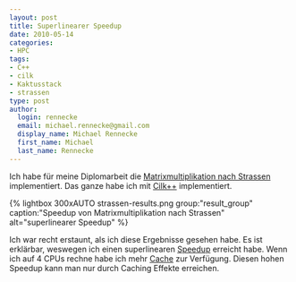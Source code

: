```yaml
---
layout: post
title: Superlinearer Speedup
date: 2010-05-14
categories:
- HPC
tags:
- C++
- cilk
- Kaktusstack
- strassen
type: post
author:
  login: rennecke
  email: michael.rennecke@gmail.com
  display_name: Michael Rennecke
  first_name: Michael
  last_name: Rennecke
---
```

Ich habe für meine Diplomarbeit die [Matrixmultiplikation nach Strassen] implementiert. Das ganze habe ich mit
[Cilk++] implementiert.


{% lightbox 300xAUTO strassen-results.png group:"result_group" caption:"Speedup von Matrixmultiplikation nach Strassen" alt="superlinearer Speedup" %}


Ich war recht erstaunt, als ich diese Ergebnisse gesehen habe. Es ist erklärbar, weswegen ich einen superlinearen
[Speedup] erreicht habe. Wenn ich auf 4 CPUs rechne habe ich mehr [Cache] zur Verfügung. Diesen hohen
Speedup kann man nur durch Caching Effekte erreichen.


[Matrixmultiplikation nach Strassen]: http://de.wikipedia.org/wiki/Strassen-Algorithmus
[Cilk++]: http://en.wikipedia.org/wiki/Cilk
[Speedup]: http://de.wikipedia.org/wiki/Speedup
[Cache]: http://de.wikipedia.org/wiki/Cache
